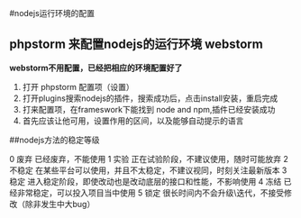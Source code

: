 #nodejs运行环境的配置
## phpstorm 来配置nodejs的运行环境 webstorm

   **webstorm不用配置，已经把相应的环境配置好了**
1. 打开 phpstorm 配置项（设置）
2. 打开plugins搜索nodejs的插件，搜索成功后，点击install安装，重启完成
3. 打来配置项，在frameswork下能找到 node and npm,插件已经安装成功
4. 首先应该让他可用，设置作用的区间，以及能够自动提示的语言

##nodejs方法的稳定等级

0 废弃 已经废弃，不能使用
1 实验 正在试验阶段，不建议使用，随时可能放弃
2 不稳定 在某些平台可以使用，并且不太稳定，不建议视同，时刻关注最新版本
3 稳定 进入稳定阶段，即使改动也是改动底层的接口和性能，不影响使用
4 冻结 已经非常稳定，可以投入项目当中使用
5 锁定 很长时间内不会升级\迭代，不接受修改（除非发生中大bug）